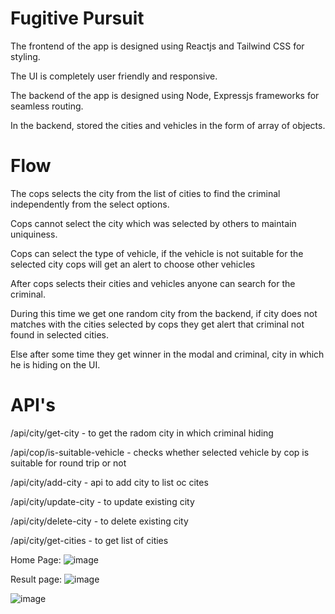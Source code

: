 # Fugitive Pursuit

The frontend of the app is designed using Reactjs and Tailwind CSS for styling.

The UI is completely user friendly and responsive.

The backend of the app is designed using Node, Expressjs frameworks for seamless routing.

In the backend, stored the cities and vehicles in the form of array of objects.

# Flow

The cops selects the city from the list of cities to find the criminal independently from the select options.

Cops cannot select the city which was selected by others to maintain uniquiness.

Cops can select the type of vehicle, if the vehicle is not suitable for the selected city cops will get an
alert to choose other vehicles

After cops selects their cities and vehicles anyone can search for the criminal.

During this time we get one random city from the backend, if city does not matches with  the cities selected by cops
they get alert that criminal not found in selected cities.

Else after some time they get winner in the modal and criminal, city in which he is hiding on the UI.

# API's

/api/city/get-city - to get the radom city in which criminal hiding

/api/cop/is-suitable-vehicle -  checks whether selected vehicle by cop is suitable for round trip or not

/api/city/add-city - api to add city to list oc cites

/api/city/update-city - to update existing city

/api/city/delete-city - to delete existing city

/api/city/get-cities - to get list of cities



Home Page: ![image](https://github.com/Vyshnavi-vk/Yocket-Assignment/assets/116080577/7046a6a2-ebcf-42ff-b730-40e94258593c)

Result page: ![image](https://github.com/Vyshnavi-vk/Yocket-Assignment/assets/116080577/31526226-b0e6-4909-8c92-f376ab6a452e)

![image](https://github.com/Vyshnavi-vk/Yocket-Assignment/assets/116080577/a85a3587-1ea1-4370-8050-c3b4001f25ce)






